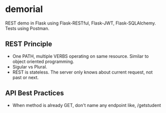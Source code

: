 # demorial

REST demo in Flask using Flask-RESTful, Flask-JWT, Flask-SQLAlchemy. Tests using Postman.

## REST Principle

 * One PATH, multiple VERBS operating on same resource. Similar to object oriented programming.
 * Sigular vs Plural.
 * REST is stateless. The server only knows about current request, not past or next.

## API Best Practices

 * When method is already GET, don't name any endpoint like, /getstudent
